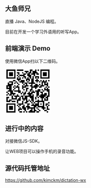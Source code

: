 ## 大鱼师兄
直播 Java、NodeJS 编程。

目前在开发一个学习外语用的听写App。

## 前端演示 Demo
使用微信App扫以下二维码。

<img
  src="review-qrcode.png"
  alt="微信扫一扫预览"
  width="150"
  height="150"
/>

## 进行中的内容
对接微信JS-SDK。

让WEB项目可以操作手机的录音功能。

## 源代码托管地址
https://github.com/kimckm/dictation-wx
